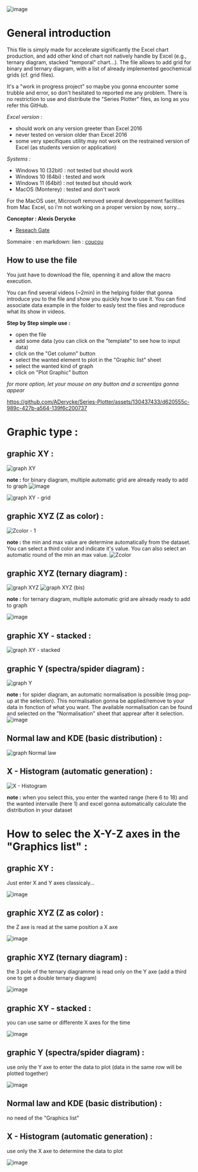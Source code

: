 ![image](https://github.com/ADerycke/Series-Plotter/assets/130437433/b424b0f9-6329-48d9-bb85-59c1af6edd63)

# General introduction

This file is simply made for accelerate significantly the Excel chart production, and add other kind of chart not natively handle by Excel (e.g., ternary diagram, stacked "temporal" chart...). The file allows to add grid for binary and ternary diagram, with a list of already implemented geochemical grids (cf. grid files).

It's a "work in progress project" so maybe you gonna encounter some trubble and error, so don't hesitated to reported me any problem.
There is no restriction to use and distribute the "Series Plotter" files, as long as you refer this GitHub. 

*Excel version :*
  - should work on any version greeter than Excel 2016
  - never tested on version older than Excel 2016
  - some very specifiques utility may not work on the restrained version of Excel (as students version or application)

*Systems :*
  - Windows 10 (32bit) : not tested but should work
  - Windows 10 (64bi) : tested and work
  - Windows 11 (64bit) : not tested but should work
  - MacOS (Monterey) : tested and don't work
  
  For the MacOS user, Microsoft removed several developpement facilities from Mac Excel, so i'm not working on a proper version by now, sorry...

**Conceptor : Alexis Derycke** 
  - [Reseach Gate](https://www.researchgate.net/profile/Alexis-Derycke)

Sommaire :
en markdown: lien : [coucou](#test)

## How to use the file 
You just have to download the file, openning it and allow the macro execution.

You can find several videos (~2min) in the helping folder that gonna introduce you to the file and show you quickly how to use it. You can find associate data example in the folder to easly test the files and reproduce what its show in videos.

**Step by Step simple use :**
  - open the file
  - add some data (you can click on the "template" to see how to input data)
  - click on the "Get column" button
  - select the wanted element to plot in the "Graphic list" sheet
  - select the wanted kind of graph
  - click on "Plot Graphic" button
  
*for more option, let your mouse on any button and a screentips gonna appear*

https://github.com/ADerycke/Series-Plotter/assets/130437433/d620555c-989c-427b-a564-139f6c200737

# Graphic type :

## graphic XY :

![graph XY](https://user-images.githubusercontent.com/130437433/233654680-7dec2505-8e34-4ba6-90ac-d4c969450cd1.png)

**note :** for binary diagram, multiple automatic grid are already ready to add to graph
![image](https://user-images.githubusercontent.com/130437433/233656030-1236a5e2-c85f-40e5-a94c-f834610e12a8.png)

![graph XY - grid](https://github.com/ADerycke/Series-Plotter/assets/130437433/9b0c2ee8-5b1b-4162-a395-3155466ece9f)

## graphic XYZ (Z as color) :

![Zcolor - 1](https://github.com/ADerycke/Series-Plotter/assets/130437433/e610d7d9-df17-44d7-8f63-23b37830a7f5)

**note :** the min and max value are determine automatically from the dataset. You can select a third color and indicate it's value. You can also select an automatic round of the min an max value.
![Zcolor](https://github.com/ADerycke/Series-Plotter/assets/130437433/f04832a0-ecdb-4d51-8944-dd2c03fe736f)

## graphic XYZ (ternary diagram) :

![graph XYZ](https://user-images.githubusercontent.com/130437433/233654854-ad3199e7-f194-4f03-9329-8e0e1341f9b2.png)
![graph XYZ (bis)](https://user-images.githubusercontent.com/130437433/233799016-01b8f8f8-f5e9-4137-879a-6b409bcc31da.png)

**note :** for ternary diagram, multiple automatic grid are already ready to add to graph

![image](https://user-images.githubusercontent.com/130437433/233655226-8d13ca9e-ea7e-4495-881e-ff361bf8c55b.png)


## graphic XY - stacked :

![graph XY - stacked ](https://user-images.githubusercontent.com/130437433/233655423-5dc175fc-9fe8-4177-9faa-4711021abeee.png)

## graphic Y (spectra/spider diagram) :

![graph Y](https://user-images.githubusercontent.com/130437433/233655533-995ee4f8-3b7d-4268-9f38-8be0b044d1d1.png)

**note :** for spider diagram, an automatic normalisation is possible (msg pop-up at the selection).
This normalisation gonna be applied/remove to your data in fonction of what you want.
The available normalisation can be found and selected on the "Normalisation" sheet that apprear after it selection.
![image](https://github.com/ADerycke/Series-Plotter/assets/130437433/f1bc2a27-678e-45de-a50b-678474d599d0)

## Normal law and KDE (basic distribution) :

![graph Normal law](https://github.com/ADerycke/Series-Plotter/assets/130437433/97ad0c89-154d-4c71-9103-68ade5a1e215)

## X - Histogram (automatic generation) :

![X - Histogram](https://github.com/ADerycke/Series-Plotter/assets/130437433/e660c782-9aeb-4ce7-b2be-4eb6e6be83f6)

**note :** when you select this, you enter the wanted range (here 6 to 18) and the wanted intervalle (here 1) and excel gonna automatically calculate the distribution in your dataset


# How to selec the X-Y-Z axes in the "Graphics list" :

## graphic XY :
Just enter X and Y axes classicaly...

![image](https://github.com/ADerycke/Series-Plotter/assets/130437433/886f5d18-8c44-4e45-ae9d-afa8800e0d94)

## graphic XYZ (Z as color) :
the Z axe is read at the same position a X axe

![image](https://github.com/ADerycke/Series-Plotter/assets/130437433/b77def31-8547-4183-8472-4f9240847829)

## graphic XYZ (ternary diagram) :
the 3 pole of the ternary diagramme is read only on the Y axe (add a third one to get a double ternary diagram)

![image](https://github.com/ADerycke/Series-Plotter/assets/130437433/8aea9da8-be10-4dc4-aa75-7b892bd0f987)

## graphic XY - stacked :
you can use same or differente X axes for the time

![image](https://github.com/ADerycke/Series-Plotter/assets/130437433/e87bc40f-29a3-4be0-b348-8c5842243cb1)

## graphic Y (spectra/spider diagram) :
use only the Y axe to enter the data to plot (data in the same row will be plotted together)

![image](https://github.com/ADerycke/Series-Plotter/assets/130437433/a319a9e3-47b7-438c-997b-8b320f0488f7)

## Normal law and KDE (basic distribution) :
no need of the "Graphics list"

## X - Histogram (automatic generation) : <a id="test"></a>
use only the X axe to determine the data to plot

![image](https://github.com/ADerycke/Series-Plotter/assets/130437433/f21c0779-f18b-4f8e-89cf-2969ae9236b9)

